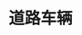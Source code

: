 # 道路车辆

<script src="https://giscus.app/client.js"
        data-repo="openttd-china-set/openttd-documents"
        data-repo-id="R_kgDOLV0ztQ"
        data-category="Announcements"
        data-category-id="DIC_kwDOLV0ztc4Cf-oT"
        data-mapping="pathname"
        data-strict="0"
        data-reactions-enabled="1"
        data-emit-metadata="0"
        data-input-position="bottom"
        data-theme="preferred_color_scheme"
        data-lang="zh-CN"
        crossorigin="anonymous"
        async>
</script>
